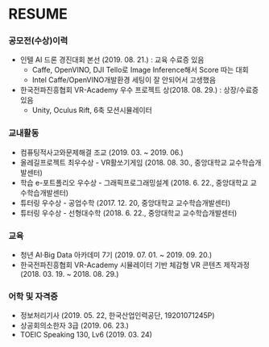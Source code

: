 # RESUME  

### 공모전(수상)이력  
- 인텔 AI 드론 경진대회 본선 (2019. 08. 21.) : 교육 수료증 있음  
  - Caffe, OpenVINO, DJI Tello로 Image Inference해서 Score 따는 대회  
  - Intel Caffe/OpenVINO개발환경 세팅이 잘 안되어서 고생했음  
- 한국전파진흥협회 VR-Academy 우수 프로젝트 상(2018. 08. 29.) : 상장/수료증 있음  
  - Unity, Oculus Rift, 6축 모션시뮬레이터   

### 교내활동  
- 컴퓨팅적사고와문제해결 조교 (2019. 03. ~ 2019. 06.)
- 올레길프로젝트 최우수상 - VR활쏘기게임 (2018. 08. 30., 중앙대학교 교수학습개발센터)  
- 학습 e-포트폴리오 우수상 - 그래픽프로그래밍설계 (2018. 6. 22., 중앙대학교 교수학습개발센터)   
- 튜터링 우수상 - 공업수학 (2017. 12. 20, 중앙대학교 교수학습개발센터)    
- 튜터링 우수상 - 선형대수학 (2018. 6. 22., 중앙대학교 교수학습개발센터)   
  
### 교육  
- 청년 AI·Big Data 아카데미 7기 (2019. 07. 01. ~ 2019. 09. 20.)   
- 한국전파진흥협회 VR-Academy 시뮬레이터 기반 체감형 VR 콘텐츠 제작과정 (2018. 03. 19. ~ 2018. 08. 29.)  

### 어학 및 자격증  
- 정보처리기사 (2019. 05. 22, 한국산업인력공단, 19201071245P)  
- 상공회의소한자 3급 (2019. 06. 23.)  
- TOEIC Speaking 130, Lv6 (2019. 03. 24)   
